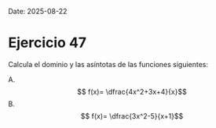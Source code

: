 Date: 2025-08-22

# Ejercicio 47

 
Calcula el dominio y las asíntotas de las funciones siguientes:

A.  $$ f(x)= \dfrac{4x^2+3x+4}{x}$$
B.  $$ f(x)= \dfrac{3x^2-5}{x+1}$$
